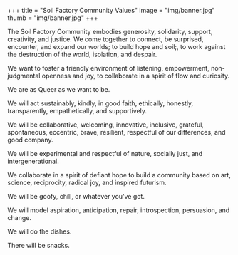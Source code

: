 +++
title = "Soil Factory Community Values"
image = "img/banner.jpg"
thumb = "img/banner.jpg"
+++

The Soil Factory Community embodies generosity, solidarity, support, creativity, and justice. We come together to connect, be surprised, encounter, and expand our worlds; to build hope and soil;, to work against the destruction of the world, isolation, and despair.

We want to foster a friendly environment of listening, empowerment, non-judgmental openness and joy, to collaborate in a spirit of flow and curiosity.

We are as Queer as we want to be.

We will act sustainably, kindly, in good faith, ethically, honestly, transparently, empathetically, and supportively.

We will be collaborative, welcoming, innovative, inclusive, grateful, spontaneous, eccentric, brave, resilient, respectful of our differences, and good company.

We will be experimental and respectful of nature, socially just, and intergenerational.

We collaborate in a spirit of defiant hope to build a community based on art, science, reciprocity, radical joy, and inspired futurism.

We will be goofy, chill, or whatever you’ve got.

We will model aspiration, anticipation, repair, introspection, persuasion, and change.

We will do the dishes.

There will be snacks. 

